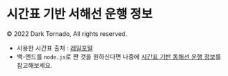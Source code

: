 # 시간표 기반 서해선 운행 정보
© 2022 Dark Tornado, All rights reserved.

* 사용한 시간표 출처 : [레일포털](https://data.kric.go.kr/rips/M_01_01/detail.do?id=900)
* 백-엔드를 `node.js`로 짠 것을 원하신다면 나중에 [시간표 기반 동해선 운행 정보](https://github.com/DarkTornado/EastLine)를 참고해보세요.
